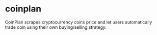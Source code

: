 # coinplan

CoinPlan scrapes cryptocurrency coins price and let users automatically trade coin using their own buying/selling strategy.
